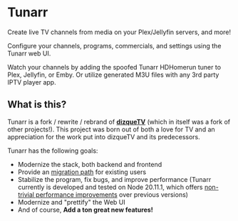 # Tunarr

Create live TV channels from media on your Plex/Jellyfin servers, and more!

Configure your channels, programs, commercials, and settings using the Tunarr web UI.

Watch your channels by adding the spoofed Tunarr HDHomerun tuner to Plex, Jellyfin, or Emby. Or utilize generated M3U files with any 3rd party IPTV player app.

## What is this?

Tunarr is a fork / rewrite / rebrand of [**dizqueTV**](https://github.com/vexorian/dizquetv) (which in itself was a fork of other projects!). This project was born out of both a love for TV and an appreciation for the work put into dizqueTV and its predecessors.

Tunarr has the following goals:

- Modernize the stack, both backend and frontend
- Provide an [migration path](getting-started/setup.md#migrating-from-dizquetv) for existing users
- Stabilize the program, fix bugs, and improve performance (Tunarr currently is developed and tested on Node 20.11.1, which offers [non-trivial performance improvements](https://blog.rafaelgss.dev/state-of-nodejs-performance-2023) over previous versions)
- Modernize and "prettify" the Web UI
- And of course, **Add a ton great new features!**
